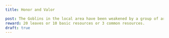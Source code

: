 ```yaml
---
title: Honor and Valor

post: The Goblins in the local area have been weakened by a group of armored constructs. This bodes well for the local people. We want to see the Goblins driven from the local area for a while. Due to some scouting, we believe we know where their main encampment is. Scare them off to reduce their prominence in the area. 
reward: 20 leaves or 10 basic resources or 3 common resources.
draft: true
---
```

